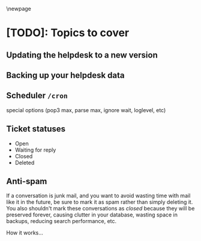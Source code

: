\newpage

# [TODO]: Topics to cover #

## Updating the helpdesk to a new version ##

## Backing up your helpdesk data ##

## Scheduler `/cron` ##

special options (pop3 max, parse max, ignore wait, loglevel, etc)

## Ticket statuses ##

* Open
* Waiting for reply
* Closed
* Deleted

## Anti-spam ##

If a conversation is junk mail, and you want to avoid wasting time with mail like it in the future, be sure to mark it as spam rather than simply deleting it.  You also shouldn't mark these conversations as _closed_ because they will be preserved forever, causing clutter in your database, wasting space in backups, reducing search performance, etc.

How it works...


